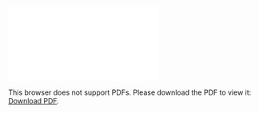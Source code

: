 <object data="christ-in-song/CIS1908pdfs/102.pdf" type="application/pdf" width="100%" height="1024px">
    <embed src="christ-in-song/CIS1908pdfs/102.pdf">
        <p>This browser does not support PDFs. Please download the PDF to view it: <a href="christ-in-song/CIS1908pdfs/102.pdf">Download PDF</a>.</p>
    </embed>
</object>
